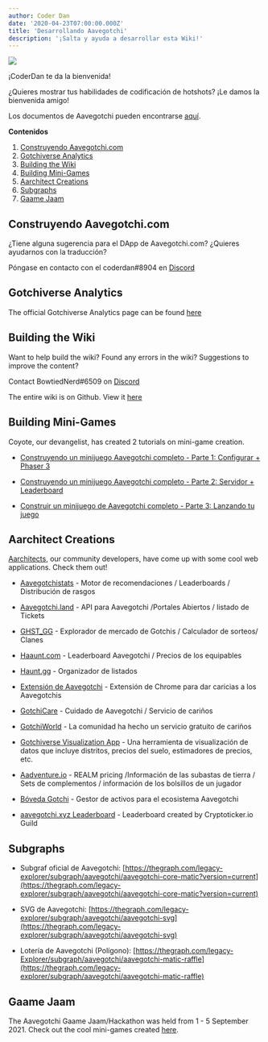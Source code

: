 ```yaml
---
author: Coder Dan
date: '2020-04-23T07:00:00.000Z'
title: 'Desarrollando Aavegotchi'
description: '¡Salta y ayuda a desarrollar esta Wiki!'
---
```


<div class="headerImageContainer">
<img class="headerImage" src="/developers/codergotchi.png">
<p class="headerImageText">¡CoderDan te da la bienvenida!</p>
</div>

¿Quieres mostrar tus habilidades de codificación de hotshots? ¡Le damos la bienvenida amigo!

Los documentos de Aavegotchi pueden encontrarse [aquí](https://docs.aavegotchi.com/).

<div class="contentsBox">

**Contenidos**

<ol>
<li><a href=#building-aavegotchi-com>Construyendo Aavegotchi.com</a></li>
<li><a href=#gotchiverse-analytics>Gotchiverse Analytics</a></li>
<li><a href=#building-the-wiki>Building the Wiki</a></li>
<li><a href=#building-mini-games>Building Mini-Games</a></li>
<li><a href=#aarchitect-creations>Aarchitect Creations</a></li>
<li><a href=#subgraphs>Subgraphs</a></li>
<li><a href=#gaame-jaam>Gaame Jaam</a></li>
</ol>

</div>

## Construyendo Aavegotchi.com

¿Tiene alguna sugerencia para el DApp de Aavegotchi.com? ¿Quieres ayudarnos con la traducción?

Póngase en contacto con el coderdan#8904 en [Discord](https://discord.com/invite/NPwnWB6)

## Gotchiverse Analytics

The official Gotchiverse Analytics page can be found [here](https://gotchiverse-analytics.vercel.app/)

## Building the Wiki

Want to help build the wiki? Found any errors in the wiki? Suggestions to improve the content?

Contact BowtiedNerd#6509 on [Discord](https://discord.com/invite/NPwnWB6)

The entire wiki is on Github. View it [here](https://github.com/aavegotchi/aavegotchi-wiki)

## Building Mini-Games

Coyote, our devangelist, has created 2 tutorials on mini-game creation.

* [Construyendo un minijuego Aavegotchi completo - Parte 1: Configurar + Phaser 3](https://dev.to/ccoyotedev/building-a-full-stack-aavegotchi-minigame-part-1-set-up-phaser-3-29l5)

* [Construyendo un minijuego Aavegotchi completo - Parte 2: Servidor + Leaderboard](https://dev.to/ccoyotedev/building-a-full-stack-aavegotchi-minigame-part-2-server-leaderboard-53la)

* [Construir un minijuego de Aavegotchi completo - Parte 3: Lanzando tu juego](https://dev.to/ccoyotedev/building-a-full-stack-aavegotchi-minigame-part-3-deploying-your-game-mga)

## Aarchitect Creations

[Aarchitects](/aarchitect), our community developers, have come up with some cool web applications. Check them out!

* [Aavegotchistats](https://aavegotchistats.com/) - Motor de recomendaciones / Leaderboards / Distribución de rasgos

* [Aavegotchi.land](https://aavegotchi.land/) - API para Aavegotchi /Portales Abiertos / listado de Tickets

* [GHST_GG](https://fireball.gg/) - Explorador de mercado de Gotchis / Calculador de sorteos/ Clanes

* [Haaunt.com](https://haaunt.com/) - Leaderboard Aavegotchi / Precios de los equipables

* [Haunt.gg](https://haunt.gg/) - Organizador de listados

* [Extensión de Aavegotchi](https://chrome.google.com/webstore/detail/aavegotchi-extension/ibggmlahcckfbcghmbnbdmkmolmaejfc) - Extensión de Chrome para dar caricias a los Aavegotchis

* [GotchiCare](https://gotchicare.com/) - Cuidado de Aavegotchi / Servicio de cariños

* [GotchiWorld](https://linktr.ee/gotchiworld) - La comunidad ha hecho un servicio gratuito de cariños

* [Gotchiverse Visualization App](https://share.streamlit.io/lavel0rz/aavegotchiproject/main/main.py) - Una herramienta de visualización de datos que incluye distritos, precios del suelo, estimadores de precios, etc.

* [Aadventure.io](https://www.aadventure.io) - REALM pricing /Información de las subastas de tierra / Sets de complementos / información de los bolsillos de un jugador

* [Bóveda Gotchi](https://www.gotchivault.com/) - Gestor de activos para el ecosistema Aavegotchi

* [aavegotchi.xyz Leaderboard](https://www.aavegotchi.xyz/leaderboard/players) - Leaderboard created by Cryptoticker.io Guild

## Subgraphs

* Subgraf oficial de Aavegotchi: [https://thegraph.com/legacy-explorer/subgraph/aavegotchi/aavegotchi-core-matic?version=current](https://thegraph.com/legacy-explorer/subgraph/aavegotchi/aavegotchi-core-matic?version=current)

* SVG de Aavegotchi: [https://thegraph.com/legacy-explorer/subgraph/aavegotchi/aavegotchi-svg](https://thegraph.com/legacy-explorer/subgraph/aavegotchi/aavegotchi-svg)

* Lotería de Aavegotchi (Polígono): [https://thegraph.com/legacy-Explorer/subgraph/aavegotchi/aavegotchi-matic-raffle](https://thegraph.com/legacy-explorer/subgraph/aavegotchi/aavegotchi-matic-raffle)

## Gaame Jaam

The Aavegotchi Gaame Jaam/Hackathon was held from 1 - 5 September 2021. Check out the cool mini-games created [here](/gaame-jaam).